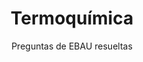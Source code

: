 ---
title: Termoquímica
subtitle: Preguntas de EBAU resueltas
summary: Preguntas de EBAU resueltas.
tags:
- EBAU
- termoquímica
categories:
- Química

_build:
  render: never

# Optional external URL for project (replaces project detail page).
external_link: "https://drive.google.com/file/d/0B6t6-aLmKtoLSkttaVE3UTEyM0k/view"

image:
  caption: Foto de [**Patrick Hendry**](https://unsplash.com/@worldsbetweenlines) en [Unsplash](https://unsplash.com)
  focal_point: Smart
---